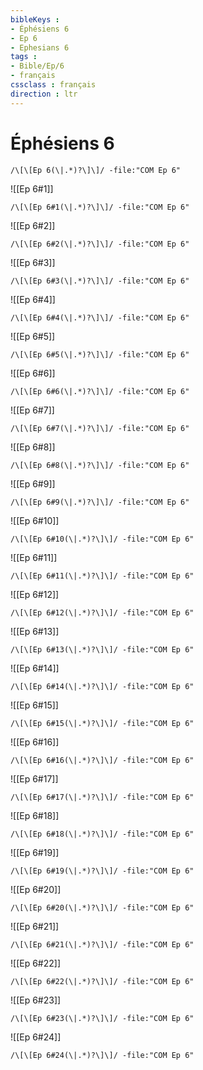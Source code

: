 ```yaml
---
bibleKeys : 
- Éphésiens 6
- Ep 6
- Ephesians 6
tags : 
- Bible/Ep/6
- français
cssclass : français
direction : ltr
---
```


# Éphésiens 6

```query
/\[\[Ep 6(\|.*)?\]\]/ -file:"COM Ep 6"
```



![[Ep 6#1]]

```query
/\[\[Ep 6#1(\|.*)?\]\]/ -file:"COM Ep 6"
```

![[Ep 6#2]]

```query
/\[\[Ep 6#2(\|.*)?\]\]/ -file:"COM Ep 6"
```

![[Ep 6#3]]

```query
/\[\[Ep 6#3(\|.*)?\]\]/ -file:"COM Ep 6"
```

![[Ep 6#4]]

```query
/\[\[Ep 6#4(\|.*)?\]\]/ -file:"COM Ep 6"
```

![[Ep 6#5]]

```query
/\[\[Ep 6#5(\|.*)?\]\]/ -file:"COM Ep 6"
```

![[Ep 6#6]]

```query
/\[\[Ep 6#6(\|.*)?\]\]/ -file:"COM Ep 6"
```

![[Ep 6#7]]

```query
/\[\[Ep 6#7(\|.*)?\]\]/ -file:"COM Ep 6"
```

![[Ep 6#8]]

```query
/\[\[Ep 6#8(\|.*)?\]\]/ -file:"COM Ep 6"
```

![[Ep 6#9]]

```query
/\[\[Ep 6#9(\|.*)?\]\]/ -file:"COM Ep 6"
```

![[Ep 6#10]]

```query
/\[\[Ep 6#10(\|.*)?\]\]/ -file:"COM Ep 6"
```

![[Ep 6#11]]

```query
/\[\[Ep 6#11(\|.*)?\]\]/ -file:"COM Ep 6"
```

![[Ep 6#12]]

```query
/\[\[Ep 6#12(\|.*)?\]\]/ -file:"COM Ep 6"
```

![[Ep 6#13]]

```query
/\[\[Ep 6#13(\|.*)?\]\]/ -file:"COM Ep 6"
```

![[Ep 6#14]]

```query
/\[\[Ep 6#14(\|.*)?\]\]/ -file:"COM Ep 6"
```

![[Ep 6#15]]

```query
/\[\[Ep 6#15(\|.*)?\]\]/ -file:"COM Ep 6"
```

![[Ep 6#16]]

```query
/\[\[Ep 6#16(\|.*)?\]\]/ -file:"COM Ep 6"
```

![[Ep 6#17]]

```query
/\[\[Ep 6#17(\|.*)?\]\]/ -file:"COM Ep 6"
```

![[Ep 6#18]]

```query
/\[\[Ep 6#18(\|.*)?\]\]/ -file:"COM Ep 6"
```

![[Ep 6#19]]

```query
/\[\[Ep 6#19(\|.*)?\]\]/ -file:"COM Ep 6"
```

![[Ep 6#20]]

```query
/\[\[Ep 6#20(\|.*)?\]\]/ -file:"COM Ep 6"
```

![[Ep 6#21]]

```query
/\[\[Ep 6#21(\|.*)?\]\]/ -file:"COM Ep 6"
```

![[Ep 6#22]]

```query
/\[\[Ep 6#22(\|.*)?\]\]/ -file:"COM Ep 6"
```

![[Ep 6#23]]

```query
/\[\[Ep 6#23(\|.*)?\]\]/ -file:"COM Ep 6"
```

![[Ep 6#24]]

```query
/\[\[Ep 6#24(\|.*)?\]\]/ -file:"COM Ep 6"
```

